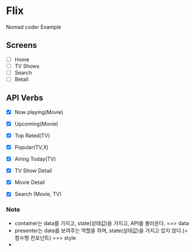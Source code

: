 # Flix
Nomad coder Example

## Screens

- [ ] Home
- [ ] TV Shows
- [ ] Search
- [ ] Betail

## API Verbs

- [x] Now playing(Movie)
- [x] Upcoming(Movie)
- [x] Top Rated(TV)
- [x] Popular(TV,X)
- [x] Airing Today(TV)
- [x] TV Show Detail
- [X] Movie Detail
- [X] Search (Movie, TV)


### Note
- container는 data를 가지고, state(상태값)을 가지고, API를 불러온다.  ==> data
- presenter는 data를 보여주는 역할을 하며, state(상태값)을 가지고 있지 않다.(= 함수형 컨포넌트)  ==> style
- 